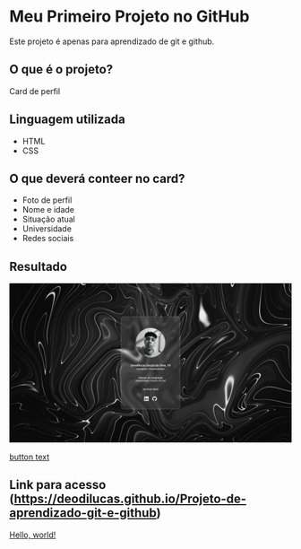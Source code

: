 # Meu Primeiro Projeto no GitHub

Este projeto é apenas para aprendizado de git e github.

## O que é o projeto?
Card de perfil

## Linguagem utilizada
* HTML
* CSS

## O que deverá conteer no card?
* Foto de perfil
* Nome e idade
* Situação atual
* Universidade
* Redes sociais

## Resultado
 ![alt](assets/print.png)

 [button text‌](https://eddymens.com)

 ## Link para acesso (https://deodilucas.github.io/Projeto-de-aprendizado-git-e-github)
 <a href="https://deodilucas.github.io/Projeto-de-aprendizado-git-e-github/" target="_blank">Hello, world!</a>
